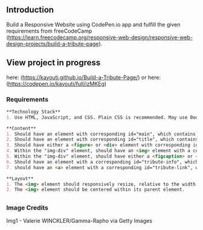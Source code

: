 ## Introduction
Build a Responsive Website using CodePen.io app and fulfill the given requirements from freeCodeCamp (https://learn.freecodecamp.org/responsive-web-design/responsive-web-design-projects/build-a-tribute-page).


## View project in progress 
here: (https://kayouti.github.io/Build-a-Tribute-Page/)
or
here: (https://codepen.io/kayouti/full/jzMKEg)



### Requirements
```markdown
**Technology Stack**
1. Use HTML, JavaScript, and CSS. Plain CSS is recommended. May use Bootstrap or SASS. Additional technologies (example jQuery, React, Angular, or Vue) are not recommended for this project.

**Content**
1. Should have an element with corresponding id="main", which contains all other elements.
2. Should have an element with corresponding id="title", which contains a string (i.e. text) that describes the subject of the tribute page.
3. Should have either a <figure> or <div> element with corresponding id="img-div".
4. Within the "img-div" element, should have an <img> element with a corresponding id="image".
5. Within the "img-div" element, should have either a <figcaption> or <div> element with a corresponding id="img-caption" that contains textual content describing the image shown in "img-div".
6. Should have an element with a corresponding id="tribute-info", which contains textual content describing the subject of the tribute page.
7. should have an <a> element with a corresponding id="tribute-link", which links to an outside site that contains additional information about the subject of the tribute page. HINT: You must give your element an attribute of target and set it to "blank" in order for your link to open in a new tab. 

**Layout**
1. The <img> element should responsively resize, relative to the width of its parent element, without exceeding its original size.
2. The <img> element should be centered within its parent element.
```
##

### Image Credits
Img1 - Valerie WINCKLER/Gamma-Rapho via Getty Images

